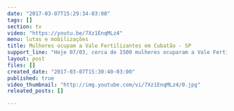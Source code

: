 ```yaml
---
date: "2017-03-07T15:29:34-03:00"
tags: []
section: tv
video: "https://youtu.be/7Xz1EnqMLz4"
menu: lutas e mobilizações
title: Mulheres ocupam a Vale Fertilizantes em Cubatão - SP
support_line: "Hoje 07/03, cerca de 1500 mulheres ocuparam a Vale Fertilizantes em Cubatão - SP, contra a Reforma da Previdência. Mulheres em resistência, contra a reforma da previdência! #8M"
layout: post
files: []
created_date: "2017-03-07T15:30:40-03:00"
published: true
video_thumbnail: "http://img.youtube.com/vi/7Xz1EnqMLz4/0.jpg"
releated_posts: []

---
```

